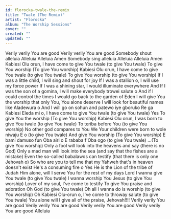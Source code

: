 ```yaml
---
id: florocka-twale-the-remix
title: "Twale (The Remix)"
artist: "Florocka"
album: "The Worship Sessions"
cover: ""
created: ""
updated: ""
---
```


Verily verily You are good
Verily verily You are good
Somebody shout alleluia
Alleluia Alleluia Amen
Somebody sing alleluia
Alleluia Alleluia Amen
Kabiesi Olu orun,
I have come to give You twale (to give You twale)
To give You worship (To give You worship)
Kabiesi Olu orun,
I have come to give You twale (to give You twale)
To give You worship (to give You worship)
If I was a little child,
I will sing and shout for joy
If I was a stallion o,
I will use my force power
If I was a shining star,
I would illuminate everywhere
And If I was the son of a gomina,
I will make everybody trowei salute o
And if I could control the times
I would go back to the garden of Eden
I will give You the worship that only You, You alone deserve
I will look for beautiful names like  Aladewura  o
And I will go on sohun and patewo iye gboruko Re ga
Kabiesi Eleda mi o,
I have come to give You twale (to give You twale)
Yes To give You the worship (To give You
worship)
Kabiesi Olu orun,
I was born to give You twale (to give You twale)
To teriba before You (to give You worship)
No other god compares to You
We Your children were born to wole niwaju E o
(to give You twale)
And give You worship (To give You worship)
E bami damuso fun Oba airi o
E rababa f'Oba ogo (to give You twale)
...(To give You worship)
Only a fool will look into the heavens and say
(there is no God)
Only a mad man will look into the sea (and say
that the fishes are a mistake)
Even the so-called babalawos can testify (that
there is only one Jehovah o)
So who are you to tell me that my Yahweh that's
in heaven doesn't exist
He's a consuming fire o
Yes He is the Lion of the tribe of Judah
Him alone, will I serve You for the rest of my days
Lord I wanna give You twale (to give You twale)
I wanna worship You Jesus (to give You worship)
Lover of my soul, I've come to testify
To give You praise and adoration Oh God (to give
You twale)
Oh all I wanna do is worship (to give You
worship)
Oh Kabiesi Olu-orun o, I've come to throway salute
(to give You twale)
You alone will I give all of the praise,
Jehovah!!!!
Verily verily You are good
Verily verily You are good
Verily verily You are good
Verily verily You are good
Alleluia